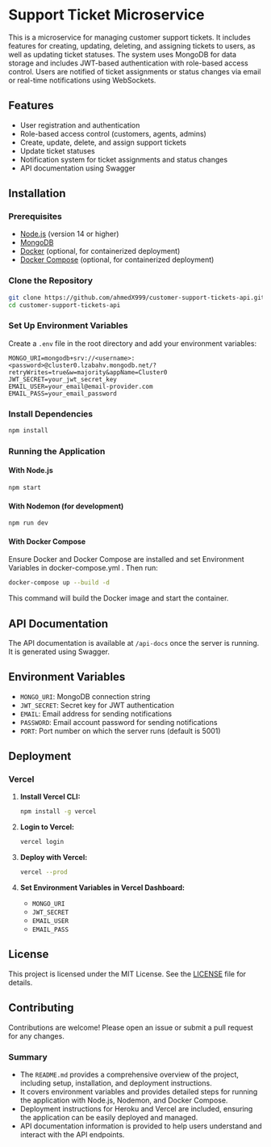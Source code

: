 # Support Ticket Microservice

This is a microservice for managing customer support tickets. It includes features for creating, updating, deleting, and assigning tickets to users, as well as updating ticket statuses. The system uses MongoDB for data storage and includes JWT-based authentication with role-based access control. Users are notified of ticket assignments or status changes via email or real-time notifications using WebSockets.

## Features

- User registration and authentication
- Role-based access control (customers, agents, admins)
- Create, update, delete, and assign support tickets
- Update ticket statuses
- Notification system for ticket assignments and status changes
- API documentation using Swagger

## Installation

### Prerequisites

- [Node.js](https://nodejs.org/) (version 14 or higher)
- [MongoDB](https://www.mongodb.com/)
- [Docker](https://www.docker.com/) (optional, for containerized deployment)
- [Docker Compose](https://docs.docker.com/compose/) (optional, for containerized deployment)

### Clone the Repository

```bash
git clone https://github.com/ahmedX999/customer-support-tickets-api.git
cd customer-support-tickets-api
```

### Set Up Environment Variables

Create a `.env` file in the root directory and add your environment variables:

```env
MONGO_URI=mongodb+srv://<username>:<password>@cluster0.lzabahv.mongodb.net/?retryWrites=true&w=majority&appName=Cluster0
JWT_SECRET=your_jwt_secret_key
EMAIL_USER=your_email@email-provider.com
EMAIL_PASS=your_email_password
```

### Install Dependencies

```bash
npm install
```

### Running the Application

#### With Node.js

```bash
npm start
```

#### With Nodemon (for development)

```bash
npm run dev
```

#### With Docker Compose

Ensure Docker and Docker Compose are installed and set Environment Variables in docker-compose.yml . Then run:

```bash
docker-compose up --build -d
```

This command will build the Docker image and start the container.

## API Documentation

The API documentation is available at `/api-docs` once the server is running. It is generated using Swagger.


## Environment Variables

- `MONGO_URI`: MongoDB connection string
- `JWT_SECRET`: Secret key for JWT authentication
- `EMAIL`: Email address for sending notifications
- `PASSWORD`: Email account password for sending notifications
- `PORT`: Port number on which the server runs (default is 5001)

## Deployment


### Vercel

1. **Install Vercel CLI:**

    ```bash
    npm install -g vercel
    ```

2. **Login to Vercel:**

    ```bash
    vercel login
    ```

3. **Deploy with Vercel:**

    ```bash
    vercel --prod
    ```

4. **Set Environment Variables in Vercel Dashboard:**

    - `MONGO_URI`
    - `JWT_SECRET`
    - `EMAIL_USER`
    - `EMAIL_PASS`

## License

This project is licensed under the MIT License. See the [LICENSE](LICENSE) file for details.

## Contributing

Contributions are welcome! Please open an issue or submit a pull request for any changes.


### Summary

- The `README.md` provides a comprehensive overview of the project, including setup, installation, and deployment instructions.
- It covers environment variables and provides detailed steps for running the application with Node.js, Nodemon, and Docker Compose.
- Deployment instructions for Heroku and Vercel are included, ensuring the application can be easily deployed and managed.
- API documentation information is provided to help users understand and interact with the API endpoints.
